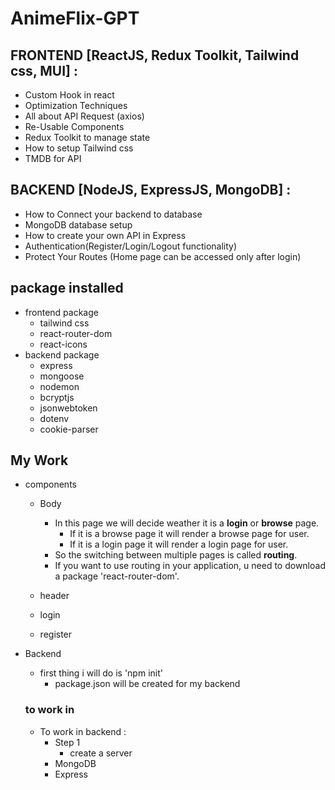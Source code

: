 # AnimeFlix-GPT

## FRONTEND [ReactJS, Redux Toolkit, Tailwind css, MUI] :
- Custom Hook in react
- Optimization Techniques
- All about API Request (axios)
- Re-Usable Components
- Redux Toolkit to manage state
- How to setup Tailwind css
- TMDB for API

## BACKEND [NodeJS, ExpressJS, MongoDB] :
- How to Connect your backend to database
- MongoDB database setup
- How to create your own API in Express
- Authentication(Register/Login/Logout functionality)
- Protect Your Routes (Home page can be accessed only after login)

## package installed
- frontend package
    - tailwind css
    - react-router-dom
    - react-icons
- backend package
    - express
    - mongoose
    - nodemon
    - bcryptjs
    - jsonwebtoken
    - dotenv
    - cookie-parser

## My Work ##
- components 
    - Body
        - In this page we will decide weather it is a **login** or **browse** page.
            - If it is a browse page it will render a browse page for user.
            - If it is a login page it will render a login page for user.
        - So the switching between multiple pages is called **routing**.
        - If you want to use routing in your application, u need to download a package 'react-router-dom'.

    - header
    - login
    - register 


- Backend
    - first thing i will do is 'npm init'
        - package.json will be created for my backend
    
    ### to work in
    - To work in backend :
        - Step 1
            - create a server
        - MongoDB
        - Express 